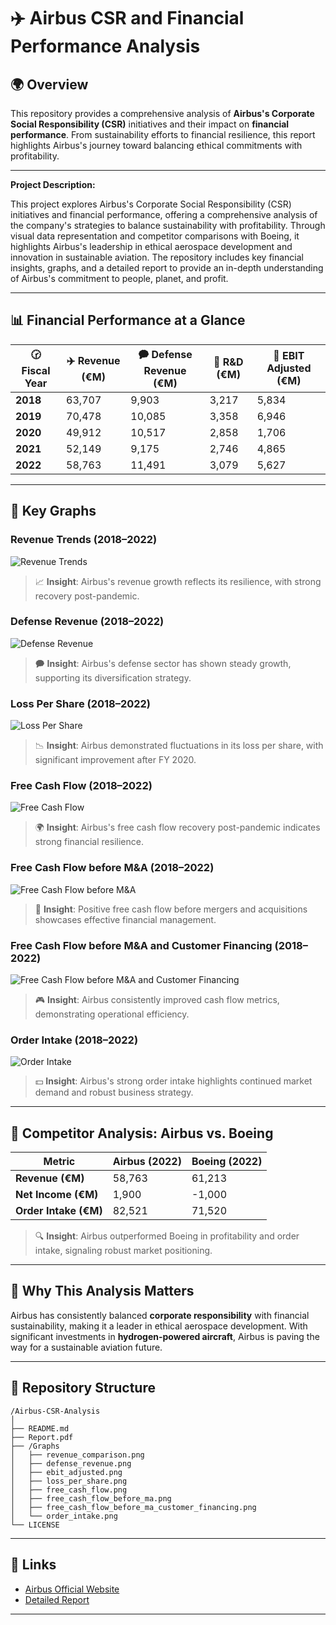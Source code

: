 # ✈️ Airbus CSR and Financial Performance Analysis

## 🌍 Overview
This repository provides a comprehensive analysis of **Airbus's Corporate Social Responsibility (CSR)** initiatives and their impact on **financial performance**. From sustainability efforts to financial resilience, this report highlights Airbus's journey toward balancing ethical commitments with profitability.

---

**Project Description:**

This project explores Airbus's Corporate Social Responsibility (CSR) initiatives and financial performance, offering a comprehensive analysis of the company's strategies to balance sustainability with profitability. Through visual data representation and competitor comparisons with Boeing, it highlights Airbus's leadership in ethical aerospace development and innovation in sustainable aviation. The repository includes key financial insights, graphs, and a detailed report to provide an in-depth understanding of Airbus's commitment to people, planet, and profit.

---

## 📊 Financial Performance at a Glance

| 🕝 Fiscal Year | ✈️ Revenue (€M) | 🗭️ Defense Revenue (€M) | 🔦 R&D (€M) | 🏦 EBIT Adjusted (€M) |
|----------------|-----------------|--------------------------|-------------|-----------------------|
| **2018**       | 63,707          | 9,903                   | 3,217       | 5,834                |
| **2019**       | 70,478          | 10,085                  | 3,358       | 6,946                |
| **2020**       | 49,912          | 10,517                  | 2,858       | 1,706                |
| **2021**       | 52,149          | 9,175                   | 2,746       | 4,865                |
| **2022**       | 58,763          | 11,491                  | 3,079       | 5,627                |

---

## 🎨 Key Graphs

### Revenue Trends (2018–2022)
![Revenue Trends](Graphs/revenue_comparison.png)

> 📈 **Insight**: Airbus's revenue growth reflects its resilience, with strong recovery post-pandemic.

### Defense Revenue (2018–2022)
![Defense Revenue](Graphs/defense_revenue.png)

> 🗭️ **Insight**: Airbus's defense sector has shown steady growth, supporting its diversification strategy.

### Loss Per Share (2018–2022)
![Loss Per Share](Graphs/loss_per_share.png)

> 📉 **Insight**: Airbus demonstrated fluctuations in its loss per share, with significant improvement after FY 2020.

### Free Cash Flow (2018–2022)
![Free Cash Flow](Graphs/free_cash_flow.png)

> 🌍 **Insight**: Airbus's free cash flow recovery post-pandemic indicates strong financial resilience.

### Free Cash Flow before M&A (2018–2022)
![Free Cash Flow before M&A](Graphs/free_cash_flow_before_ma.png)

> 🌱 **Insight**: Positive free cash flow before mergers and acquisitions showcases effective financial management.

### Free Cash Flow before M&A and Customer Financing (2018–2022)
![Free Cash Flow before M&A and Customer Financing](Graphs/free_cash_flow_before_ma_customer_financing.png)

> 🎮 **Insight**: Airbus consistently improved cash flow metrics, demonstrating operational efficiency.

### Order Intake (2018–2022)
![Order Intake](Graphs/order_intake.png)

> 💵 **Insight**: Airbus's strong order intake highlights continued market demand and robust business strategy.

---

## 🔂 Competitor Analysis: Airbus vs. Boeing

| Metric          | Airbus (2022) | Boeing (2022) |
|------------------|---------------|---------------|
| **Revenue (€M)** | 58,763        | 61,213        |
| **Net Income (€M)** | 1,900      | -1,000        |
| **Order Intake (€M)** | 82,521    | 71,520        |

> 🔍 **Insight**: Airbus outperformed Boeing in profitability and order intake, signaling robust market positioning.

---

## 🚀 Why This Analysis Matters
Airbus has consistently balanced **corporate responsibility** with financial sustainability, making it a leader in ethical aerospace development. With significant investments in **hydrogen-powered aircraft**, Airbus is paving the way for a sustainable aviation future.

---

## 📁 Repository Structure
```
/Airbus-CSR-Analysis
│
├── README.md
├── Report.pdf
├── /Graphs
│   ├── revenue_comparison.png
│   ├── defense_revenue.png
│   ├── ebit_adjusted.png
│   ├── loss_per_share.png
│   ├── free_cash_flow.png
│   ├── free_cash_flow_before_ma.png
│   ├── free_cash_flow_before_ma_customer_financing.png
│   └── order_intake.png
└── LICENSE
```

---

## 🔗 Links
- [Airbus Official Website](https://www.airbus.com)
- [Detailed Report](Report.pdf)

---
